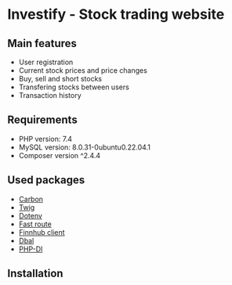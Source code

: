 # Investify - Stock trading website

## Main features
* User registration
* Current stock prices and price changes
* Buy, sell and short stocks
* Transfering stocks between users
* Transaction history

## Requirements
* PHP version: 7.4 
* MySQL version: 8.0.31-0ubuntu0.22.04.1 
* Composer version ^2.4.4

## Used packages
* [Carbon](https://carbon.nesbot.com/)
* [Twig](https://twig.symfony.com/)
* [Dotenv](https://packagist.org/packages/vlucas/phpdotenv)
* [Fast route](https://packagist.org/packages/nikic/fast-route)
* [Finnhub client](https://packagist.org/packages/finnhub/client)
* [Dbal](https://packagist.org/packages/doctrine/dbal)
* [PHP-DI](https://php-di.org/)

## Installation
